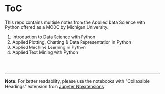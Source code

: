 # ToC
This repo contains multiple notes from the Applied Data Science with Python offered as a MOOC by Michigan University. 
1. Introduction to Data Science with Python
2. Applied Plotting, Charting & Data Representation in Python
3. Applied Machine Learning in Python
4. Applied Text Mining with Python

<br><br>
******************************************************************************************************************************************
**Note:** For better readability, please use the notebooks with "Collapsible Headings" extension from [Jupyter Nbextensions](https://github.com/ipython-contrib/jupyter_contrib_nbextensions)
